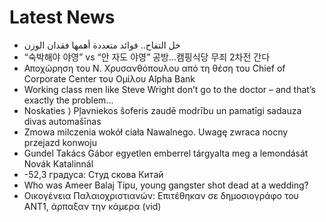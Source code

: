 # Latest News
-  خل التفاح.. فوائد متعددة أهمها فقدان الوزن
-  “숙박해야 야영” vs “안 자도 야영” 공방…캠핑식당 무죄 2차전 간다
-  Αποχώρηση του Ν. Χρυσανθόπουλου από τη θέση του Chief of Corporate Center του Ομίλου Alpha Bank
-  Working class men like Steve Wright don’t go to the doctor – and that’s exactly the problem...
-  Noskaties ⟩ Pļavniekos šoferis zaudē modrību un pamatīgi sadauza divas automašīnas
-  Zmowa milczenia wokół ciała Nawalnego. Uwagę zwraca nocny przejazd konwoju
-  Gundel Takács Gábor egyetlen emberrel tárgyalta meg a lemondását Novák Katalinnál
-  -52,3 градуса: Студ скова Китай
-  Who was Ameer Balaj Tipu, young gangster shot dead at a wedding?
-  Οικογένεια Παλαιοχριστιανών: Επιτέθηκαν σε δημοσιογράφο του ΑΝΤ1, άρπαξαν την κάμερα (vid)
